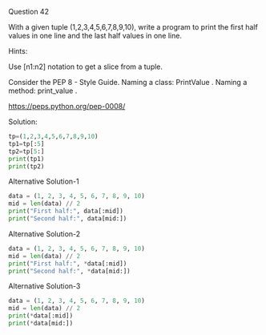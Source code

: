 Question 42

With a given tuple (1,2,3,4,5,6,7,8,9,10), write a program to print the first half values 
in one line and the last half values in one line.

Hints:

Use [n1:n2] notation to get a slice from a tuple.

Consider the PEP 8 - Style Guide. Naming a class: PrintValue . Naming a method: print_value .

https://peps.python.org/pep-0008/

Solution:

```python
tp=(1,2,3,4,5,6,7,8,9,10)
tp1=tp[:5]
tp2=tp[5:]
print(tp1)
print(tp2)
```

Alternative Solution-1

```python
data = (1, 2, 3, 4, 5, 6, 7, 8, 9, 10)
mid = len(data) // 2
print("First half:", data[:mid])
print("Second half:", data[mid:])
```

Alternative Solution-2
```python
data = (1, 2, 3, 4, 5, 6, 7, 8, 9, 10)
mid = len(data) // 2
print("First half:", *data[:mid])
print("Second half:", *data[mid:])
```

Alternative Solution-3
```python
data = (1, 2, 3, 4, 5, 6, 7, 8, 9, 10)
mid = len(data) // 2
print(*data[:mid])
print(*data[mid:])
```
